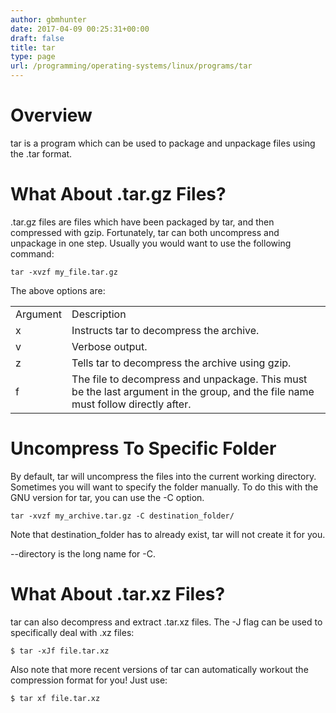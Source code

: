 ```yaml
---
author: gbmhunter
date: 2017-04-09 00:25:31+00:00
draft: false
title: tar
type: page
url: /programming/operating-systems/linux/programs/tar
---
```


# Overview




tar is a program which can be used to package and unpackage files using the .tar format.




# What About .tar.gz Files?




.tar.gz files are files which have been packaged by tar, and then compressed with gzip. Fortunately, tar can both uncompress and unpackage in one step. Usually you would want to use the following command:



    
    tar -xvzf my_file.tar.gz




The above options are:


<table >
<tbody >
<tr >

<td >Argument
</td>

<td >Description
</td>
</tr>
<tr >

<td >x
</td>

<td >Instructs tar to decompress the archive.
</td>
</tr>
<tr >

<td >v
</td>

<td >Verbose output.
</td>
</tr>
<tr >

<td >z
</td>

<td >Tells tar to decompress the archive using gzip.
</td>
</tr>
<tr >

<td >f
</td>

<td >The file to decompress and unpackage. This must be the last argument in the group, and the file name must follow directly after.
</td>
</tr>
</tbody>
</table>


# Uncompress To Specific Folder




By default, tar will uncompress the files into the current working directory. Sometimes you will want to specify the folder manually. To do this with the GNU version for tar, you can use the -C option.



    
    tar -xvzf my_archive.tar.gz -C destination_folder/




Note that destination_folder has to already exist, tar will not create it for you.




--directory is the long name for -C.




# What About .tar.xz Files?




tar can also decompress and extract .tar.xz files. The -J flag can be used to specifically deal with .xz files:



    
    $ tar -xJf file.tar.xz




Also note that more recent versions of tar can automatically workout the compression format for you! Just use:



    
    $ tar xf file.tar.xz



